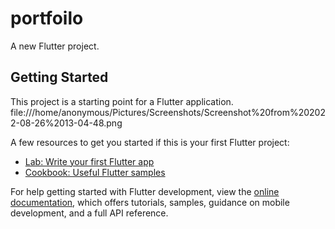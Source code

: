 # portfoilo

A new Flutter project.

## Getting Started

This project is a starting point for a Flutter application. file:///home/anonymous/Pictures/Screenshots/Screenshot%20from%202022-08-26%2013-04-48.png

A few resources to get you started if this is your first Flutter project:

- [Lab: Write your first Flutter app](https://docs.flutter.dev/get-started/codelab)
- [Cookbook: Useful Flutter samples](https://docs.flutter.dev/cookbook)

For help getting started with Flutter development, view the
[online documentation](https://docs.flutter.dev/), which offers tutorials,
samples, guidance on mobile development, and a full API reference.
